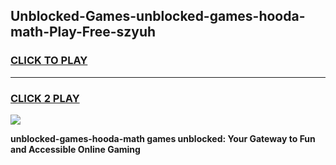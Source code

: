 
## Unblocked-Games-unblocked-games-hooda-math-Play-Free-szyuh
<h3>
<a href="https://premium76.site?title=unblocked-games-hooda-math&ref=24M">CLICK TO PLAY</a></h3>
<hr>

<h3>
<a href="https://premium76.site?title=unblocked-games-hooda-math&ref=24M">CLICK 2 PLAY</a>
  
</h3>

<a href="https://premium76.site?title=unblocked-games-hooda-math&ref=24M"><img src="https://clearcache.store/games.png"></a>


**unblocked-games-hooda-math games unblocked: Your Gateway to Fun and Accessible Online Gaming**
